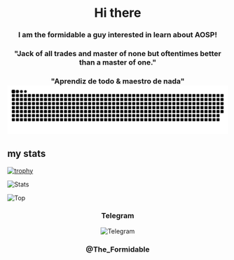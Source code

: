 <h1 align="center">Hi there </h1>
<h3 align="center">I am the formidable a guy interested in learn about AOSP!</h3>
<h3 align="center">"Jack of all trades and master of none but oftentimes better than a master of one." </h3>
<h3 align="center">"Aprendiz de todo & maestro de nada"
 <img src="https://raw.githubusercontent.com/magojohnji/magojohnji/output/github-contribution-grid-snake-dark.svg"/>

## my stats
[![trophy](https://github-profile-trophy.vercel.app/?username=TheFormidable&theme=onedark)](https://github.com/TheFormidable/github-profile-trophy)

![Stats](https://github-readme-stats.vercel.app/api?username=TheFormidable&show_icons=true&theme=onedark&count_private=true)

![Top](https://github-readme-stats.vercel.app/api/top-langs/?username=TheFormidable&layout=compact&theme=onedark&count_private=true)



<h3 align="center">Telegram</h3>

<div align="center" href="https://t.me/fars_dev" target="_blank">
  <img src="https://upload.wikimedia.org/wikipedia/commons/thumb/8/83/Telegram_2019_Logo.svg/2048px-Telegram_2019_Logo.svg.png" width="80" height="80" alt="Telegram"/>
</div>
<h3 align="center">@The_Formidable</h3>
